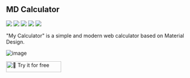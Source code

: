 <h2>MD Calculator</h2>

<p>
  <img src="https://img.shields.io/badge/React-20232A?style=for-the-badge&logo=react&logoColor=61DAFB"/>
  <img src="https://img.shields.io/badge/TypeScript-007ACC?style=for-the-badge&logo=typescript&logoColor=white"/>
  <img src="https://img.shields.io/badge/HTML5-E34F26?style=for-the-badge&logo=html5&logoColor=white"/>
  <img src="https://img.shields.io/badge/CSS3-1572B6?style=for-the-badge&logo=css3&logoColor=white"/>
  <img src="https://img.shields.io/badge/Bootstrap-563D7C?style=for-the-badge&logo=bootstrap&logoColor=white"/>
</p>

<p>
  "My Calculator" is a simple and modern web calculator based on Material Design. 
</p>

![image](https://github.com/gustavocoimbradev/my-calculator/assets/135629152/a4bf33d7-426b-4a43-b845-6fb7afe725c8)

<a href="https://mycalculator.insider.blue/">
  <img src="https://img.shields.io/badge/%F0%9F%93%8E-Try it for free-blue" alt="🔗 Try it for free" width="150" height="30">
</a>
